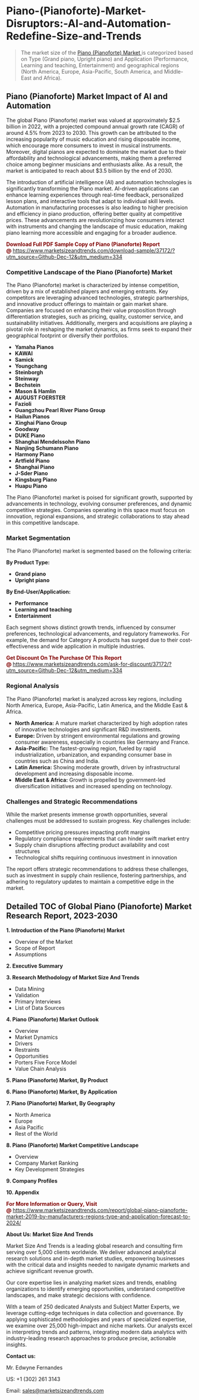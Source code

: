 <H1>Piano-(Pianoforte)-Market-Disruptors:-AI-and-Automation-Redefine-Size-and-Trends</H1><blockquote><p>The market size of the <a href="https://www.marketsizeandtrends.com/download-sample/37172/?utm_source=Github-Dec-12&amp;utm_medium=334" target="_blank">Piano (Pianoforte) Market </a>is categorized based on Type (Grand piano, Upright piano) and Application (Performance, Learning and teaching, Entertainment) and geographical regions (North America, Europe, Asia-Pacific, South America, and Middle-East and Africa).</p></blockquote><p><h2>Piano (Pianoforte) Market Impact of AI and Automation</h2><p>The global Piano (Pianoforte) market was valued at approximately $2.5 billion in 2022, with a projected compound annual growth rate (CAGR) of around 4.5% from 2023 to 2030. This growth can be attributed to the increasing popularity of music education and rising disposable income, which encourage more consumers to invest in musical instruments. Moreover, digital pianos are expected to dominate the market due to their affordability and technological advancements, making them a preferred choice among beginner musicians and enthusiasts alike. As a result, the market is anticipated to reach about $3.5 billion by the end of 2030.</p><p>The introduction of artificial intelligence (AI) and automation technologies is significantly transforming the Piano market. AI-driven applications can enhance learning experiences through real-time feedback, personalized lesson plans, and interactive tools that adapt to individual skill levels. Automation in manufacturing processes is also leading to higher precision and efficiency in piano production, offering better quality at competitive prices. These advancements are revolutionizing how consumers interact with instruments and changing the landscape of music education, making piano learning more accessible and engaging for a broader audience.</p></p><p><strong><span style="color: #800000;">Download Full PDF Sample Copy of Piano (Pianoforte) Report @</span>&nbsp;</strong><a href="https://www.marketsizeandtrends.com/download-sample/37172/?utm_source=Github-Dec-12&amp;utm_medium=334">https://www.marketsizeandtrends.com/download-sample/37172/?utm_source=Github-Dec-12&amp;utm_medium=334</a></p><h3>Competitive Landscape of the Piano (Pianoforte) Market</h3><p>The Piano (Pianoforte) market is characterized by intense competition, driven by a mix of established players and emerging entrants. Key competitors are leveraging advanced technologies, strategic partnerships, and innovative product offerings to maintain or gain market share. Companies are focused on enhancing their value proposition through differentiation strategies, such as pricing, quality, customer service, and sustainability initiatives. Additionally, mergers and acquisitions are playing a pivotal role in reshaping the market dynamics, as firms seek to expand their geographical footprint or diversify their portfolios.</p><p><strong><p><ul><li>Yamaha Pianos </li><li> KAWAI </li><li> Samick </li><li> Youngchang </li><li> Steinborgh </li><li> Steinway </li><li> Bechstein </li><li> Mason & Hamlin </li><li> AUGUST FOERSTER </li><li> Fazioli </li><li> Guangzhou Pearl River Piano Group </li><li> Hailun Pianos </li><li> Xinghai Piano Group </li><li> Goodway </li><li> DUKE Piano </li><li> Shanghai Mendelssohn Piano </li><li> Nanjing Schumann Piano </li><li> Harmony Piano </li><li> Artfield Piano </li><li> Shanghai Piano </li><li> J-Sder Piano </li><li> Kingsburg Piano </li><li> Huapu Piano</p></li></ul></p></strong></p><p>The Piano (Pianoforte) market is poised for significant growth, supported by advancements in technology, evolving consumer preferences, and dynamic competitive strategies. Companies operating in this space must focus on innovation, regional expansions, and strategic collaborations to stay ahead in this competitive landscape.</p><h3>Market Segmentation</h3><p>The Piano (Pianoforte) market is segmented based on the following criteria:</p><p><strong>By Product Type:</strong></p><p><strong><p><ul><li>Grand piano </li><li> Upright piano</p></li></ul></p></strong></p><p><strong>By End-User/Application:</strong></p><p><strong><p><ul><li>Performance </li><li> Learning and teaching </li><li> Entertainment</p></li></ul></p></strong></p><p>Each segment shows distinct growth trends, influenced by consumer preferences, technological advancements, and regulatory frameworks. For example, the demand for Category A products has surged due to their cost-effectiveness and wide application in multiple industries.</p><p><strong><span style="color: #800000;">Get Discount On The Purchase Of This Report @&nbsp;</span></strong><a href="https://www.marketsizeandtrends.com/ask-for-discount/37172/?utm_source=Github-Dec-12&amp;utm_medium=334">https://www.marketsizeandtrends.com/ask-for-discount/37172/?utm_source=Github-Dec-12&amp;utm_medium=334</a></p><h3>Regional Analysis</h3><p>The Piano (Pianoforte) market is analyzed across key regions, including North America, Europe, Asia-Pacific, Latin America, and the Middle East &amp; Africa.</p><ul><li><strong>North America:</strong> A mature market characterized by high adoption rates of innovative technologies and significant R&amp;D investments.</li><li><strong>Europe:</strong> Driven by stringent environmental regulations and growing consumer awareness, especially in countries like Germany and France.</li><li><strong>Asia-Pacific:</strong> The fastest-growing region, fueled by rapid industrialization, urbanization, and expanding consumer base in countries such as China and India.</li><li><strong>Latin America:</strong> Showing moderate growth, driven by infrastructural development and increasing disposable income.</li><li><strong>Middle East &amp; Africa:</strong> Growth is propelled by government-led diversification initiatives and increased spending on technology.</li></ul><h3>Challenges and Strategic Recommendations</h3><p>While the market presents immense growth opportunities, several challenges must be addressed to sustain progress. Key challenges include:</p><ul><li>Competitive pricing pressures impacting profit margins</li><li>Regulatory compliance requirements that can hinder swift market entry</li><li>Supply chain disruptions affecting product availability and cost structures</li><li>Technological shifts requiring continuous investment in innovation</li></ul><p>The report offers strategic recommendations to address these challenges, such as investment in supply chain resilience, fostering partnerships, and adhering to regulatory updates to maintain a competitive edge in the market.</p><h2>Detailed TOC of Global Piano (Pianoforte) Market Research Report, 2023-2030</h2><p><strong>1. Introduction of the Piano (Pianoforte) Market</strong></p><ul><li>Overview of the Market</li><li>Scope of Report</li><li>Assumptions&nbsp;</li></ul><p><strong>2. Executive Summary</strong></p><p><strong>3. Research Methodology of <strong>Market Size And Trends</strong></strong></p><ul><li>Data Mining</li><li>Validation</li><li>Primary Interviews</li><li>List of Data Sources&nbsp;</li></ul><p><strong>4. Piano (Pianoforte) Market Outlook</strong></p><ul><li>Overview</li><li>Market Dynamics</li><li>Drivers</li><li>Restraints</li><li>Opportunities</li><li>Porters Five Force Model</li><li>Value Chain Analysis&nbsp;</li></ul><p><strong>5. Piano (Pianoforte) Market, By Product</strong></p><p><strong>6. Piano (Pianoforte) Market, By Application</strong></p><p><strong>7. Piano (Pianoforte) Market, By Geography</strong></p><ul><li>North America</li><li>Europe</li><li>Asia Pacific</li><li>Rest of the World&nbsp;</li></ul><p><strong>8. Piano (Pianoforte) Market Competitive Landscape</strong></p><ul><li>Overview</li><li>Company Market Ranking</li><li>Key Development Strategies&nbsp;</li></ul><p><strong>9. Company Profiles</strong></p><p><strong>10. Appendix</strong></p><p><strong><span style="color: #800000;">For More Information or Query, Visit @&nbsp;</span></strong><a href="https://www.marketsizeandtrends.com/report/global-piano-pianoforte-market-2019-by-manufacturers-regions-type-and-application-forecast-to-2024/">https://www.marketsizeandtrends.com/report/global-piano-pianoforte-market-2019-by-manufacturers-regions-type-and-application-forecast-to-2024/</a></p><p></p><p><strong>About Us:&nbsp;Market Size And Trends</strong></p><p>Market Size And Trends&nbsp;is a leading global research and consulting firm serving over 5,000 clients worldwide. We deliver advanced analytical research solutions and in-depth market studies, empowering businesses with the critical data and insights needed to navigate dynamic markets and achieve significant revenue growth.</p><p>Our core expertise lies in analyzing market sizes and trends, enabling organizations to identify emerging opportunities, understand competitive landscapes, and make strategic decisions with confidence.</p><p>With a team of 250 dedicated Analysts and Subject Matter Experts, we leverage cutting-edge techniques in data collection and governance. By applying sophisticated methodologies and years of specialized expertise, we examine over 25,000 high-impact and niche markets. Our analysts excel in interpreting trends and patterns, integrating modern data analytics with industry-leading research approaches to produce precise, actionable insights.</p><p><strong>Contact us:</strong></p><p>Mr. Edwyne Fernandes</p><p>US: +1 (302) 261 3143</p><p>Email: <a href="mailto:sales@marketsizeandtrends.com">sales@marketsizeandtrends.com</a>&nbsp;</p>
